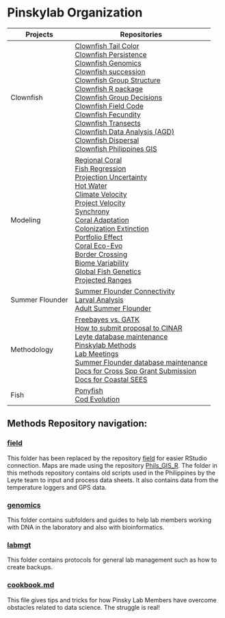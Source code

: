 # Pinskylab Organization

Projects |  Repositories 
-----|---------------
Clownfish | [Clownfish Tail Color](https://github.com/pinskylab/Clown_Fish_Tail_Color_Darrow)<br>[Clownfish Persistence](https://github.com/pinskylab/Clownfish_persistence)<br>[Clownfish Genomics](https://github.com/pinskylab/genomics)<br>[Clownfish succession](https://github.com/pinskylab/adriana)<br>[Clownfish Group Structure](https://github.com/pinskylab/Clownfish_group_structure)<br>[Clownfish R package](https://github.com/pinskylab/clownfish)<br>[Clownfish Group Decisions](https://github.com/pinskylab/clownfish_group_decisions)<br>[Clownfish Field Code](https://github.com/pinskylab/field)<br> [Clownfish Fecundity](https://github.com/pinskylab/YawdoszynClownfishFecundity)<br>[Clownfish Transects](https://github.com/pinskylab/clownfishTransect)<br>[Clownfish Data Analysis (AGD)](https://github.com/pinskylab/Clownfish_data_analysis)<br>[Clownfish Dispersal](https://github.com/pinskylab/Dispersal)<br>[Clownfish Philippines GIS](https://github.com/pinskylab/Phils_GIS_R)
Modeling | [Regional Coral](https://github.com/pinskylab/Regional_Coral)<br>[Fish Regression](https://github.com/pinskylab/Fish_regression_ABC)<br>[Projection Uncertainty](https://github.com/pinskylab/project_uncertainty)<br>[Hot Water](https://github.com/pinskylab/hotWater)<br>[Climate Velocity](https://github.com/pinskylab/speciesClimateVelocity)<br>[Project Velocity](https://github.com/pinskylab/project_velocity)<br> [Synchrony](https://github.com/pinskylab/cnhFishSynchrony)<br>[Coral Adaptation](https://github.com/pinskylab/coral-adaptation)<br>[Colonization Extinction](https://github.com/pinskylab/colonizationExtinction)<br>[Portfolio Effect](https://github.com/pinskylab/Portfolio-Effect)<br>[Coral Eco-Evo](https://github.com/pinskylab/ecoevo_coral)<br> [Border Crossing](https://github.com/pinskylab/borderCrossing)<br> [Biome Variability](https://github.com/pinskylab/biomeVariability)<br>[Global Fish Genetics](https://github.com/pinskylab/globalFishGenetics)<br>[Projected Ranges](https://github.com/pinskylab/proj_ranges)
Summer Flounder | [Summer Flounder Connectivity](https://github.com/pinskylab/PADEconnectivity)<br>[Larval Analysis](https://github.com/pinskylab/NJNC-Larval-Analysis)<br>[Adult Summer Flounder](https://github.com/pinskylab/adultPADE)
Methodology | [Freebayes vs. GATK](https://github.com/pinskylab/gatk-v-free)<br>[How to submit proposal to CINAR](https://github.com/pinskylab/CINAR)<br>[Leyte database maintenance](https://github.com/pinskylab/leyteBuildDB)<br>[Pinskylab Methods](https://github.com/pinskylab/pinskylab_methods)<br>[Lab Meetings](https://github.com/pinskylab/Lab_meetings)<br>[Summer Flounder database maintenance](https://github.com/pinskylab/pade)<br>[Docs for Cross Spp Grant Submission](https://github.com/pinskylab/cross_spp_quote)<br> [Docs for Coastal SEES](https://github.com/pinskylab/coastalsees)
Fish | [Ponyfish](https://github.com/pinskylab/zaman_ponyfish)<br>[Cod Evolution](https://github.com/pinskylab/codEvol)  

## Methods Repository navigation:

### [field](https://github.com/pinskylab/field)    

This folder has been replaced by the repository [field](https://github.com/pinskylab/field) for easier RStudio connection.  Maps are made using the repository [Phils_GIS_R](https://github.com/pinskylab/Phils_GIS_R).  The folder in this methods repository contains old scripts used in the Philippines by the Leyte team to input and process data sheets.  It also contains data from the temperature loggers and GPS data.

### [genomics](https://github.com/pinskylab/pinskylab_methods/tree/master/genomics)  

This folder contains subfolders and guides to help lab members working with DNA in the laboratory and also with bioinformatics.

### [labmgt](https://github.com/pinskylab/pinskylab_methods/tree/master/labmgt)    

This folder contains protocols for general lab management such as how to create backups.

### [cookbook.md](https://github.com/pinskylab/pinskylab_methods/blob/master/cookbook.md)  

This file gives tips and tricks for how Pinsky Lab Members have overcome obstacles related to data science.  The struggle is real!
